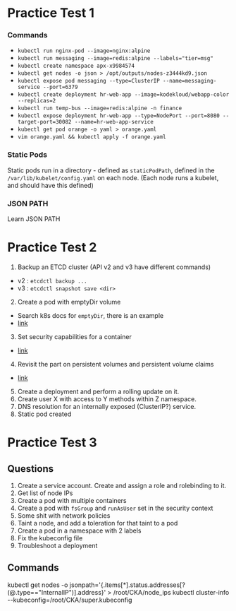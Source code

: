 # Practice Test 1

### Commands
- `kubectl run nginx-pod --image=nginx:alpine`
- `kubectl run messaging --image=redis:alpine --labels="tier=msg"`
- `kubectl create namespace apx-x9984574`
- `kubectl get nodes -o json > /opt/outputs/nodes-z3444kd9.json`
- `kubectl expose pod messaging --type=ClusterIP --name=messaging-service --port=6379`
- `kubectl create deployment hr-web-app --image=kodekloud/webapp-color --replicas=2`
- `kubectl run temp-bus --image=redis:alpine -n finance`
- `kubectl expose deployment hr-web-app --type=NodePort --port=8080 --target-port=30082 --name=hr-web-app-service`
- `kubectl get pod orange -o yaml > orange.yaml`
- `vim orange.yaml && kubectl apply -f orange.yaml`

### Static Pods
Static pods run in a directory - defined as `staticPodPath`, defined in the `/var/lib/kubelet/config.yaml` on each node. (Each node runs a kubelet, and should have this defined)

### JSON PATH
Learn JSON PATH

# Practice Test 2
1. Backup an ETCD cluster (API v2 and v3 have different commands)
  - v2 : `etcdctl backup ...`
  - v3 : `etcdctl snapshot save <dir>`
2. Create a pod with emptyDir volume
  - Search k8s docs for `emptyDir`, there is an example
  - [link](https://kubernetes.io/docs/concepts/storage/volumes/)
3. Set security capabilities for a container  
  - [link](https://kubernetes.io/docs/tasks/configure-pod-container/security-context/)
4. Revisit the part on persistent volumes and persistent volume claims
  - [link](https://kubernetes.io/docs/concepts/storage/persistent-volumes/)
5. Create a deployment and perform a rolling update on it.
6. Create user X with access to Y methods within Z namespace.
7. DNS resolution for an internally exposed (ClusterIP?) service.
8. Static pod created

# Practice Test 3

## Questions
1. Create a service account. Create and assign a role and rolebinding to it.
2. Get list of node IPs
3. Create a pod with multiple containers
4. Create a pod with `fsGroup` and `runAsUser` set in the security context
5. Some shit with network policies
6. Taint a node, and add a toleration for that taint to a pod
7. Create a pod in a namespace with 2 labels
8. Fix the kubeconfig file
9. Troubleshoot a deployment

## Commands
kubectl get nodes -o jsonpath='{.items[*].status.addresses[?(@.type=="InternalIP")].address}' > /root/CKA/node_ips
kubectl cluster-info --kubeconfig=/root/CKA/super.kubeconfig
